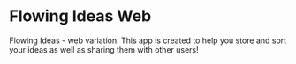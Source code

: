# Flowing Ideas Web
Flowing Ideas - web variation. This app is created to help you store and sort your ideas as well as sharing them with other users!
